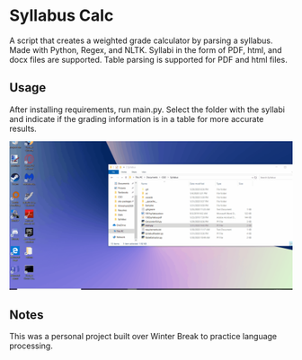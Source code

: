 # Syllabus Calc

A script that creates a weighted grade calculator by parsing a syllabus. Made with Python, Regex, and NLTK. Syllabi in the form of PDF, html, and docx files are supported. Table parsing is supported for PDF and html files.

## Usage
After installing requirements, run main.py. Select the folder with the syllabi and indicate if the grading information is in a table for more accurate results.

![Syllabus Reader Demo](Samples/Demo.gif)

## Notes
This was a personal project built over Winter Break to practice language processing.
